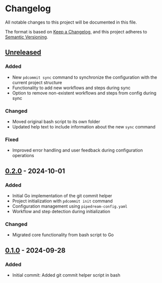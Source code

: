 # Changelog

All notable changes to this project will be documented in this file.

The format is based on [Keep a Changelog](https://keepachangelog.com/en/1.0.0/),
and this project adheres to [Semantic Versioning](https://semver.org/spec/v2.0.0.html).

## [Unreleased]

### Added

- New `pdcommit sync` command to synchronize the configuration with the current project structure
- Functionality to add new workflows and steps during sync
- Option to remove non-existent workflows and steps from config during sync

### Changed

- Moved original bash script to its own folder
- Updated help text to include information about the new `sync` command

### Fixed

- Improved error handling and user feedback during configuration operations

## [0.2.0] - 2024-10-01

### Added

- Initial Go implementation of the git commit helper
- Project initialization with `pdcommit init` command
- Configuration management using `pipedream-config.yaml`
- Workflow and step detection during initialization

### Changed

- Migrated core functionality from bash script to Go

## [0.1.0] - 2024-09-28

### Added

- Initial commit: Added git commit helper script in bash

[Unreleased]: https://github.com/yourusername/yourrepository/compare/v0.2.0...HEAD
[0.2.0]: https://github.com/yourusername/yourrepository/compare/v0.1.0...v0.2.0
[0.1.0]: https://github.com/yourusername/yourrepository/releases/tag/v0.1.0
